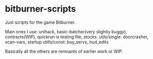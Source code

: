 # bitburner-scripts
 Just scripts for the game Bitburner.

Main ones I use:
  unihack, basic-batcher(very slightly buggy), contracts(WIP), quickrun is testing file, stocks.
  utils/single: doorcrasher, scan-vars, startup
  utills/const: buy_servs, hud_edits

Basically all the others are remnants of earlier work or WIP.